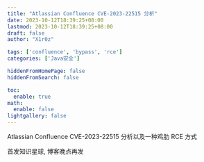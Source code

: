 ```yaml
---
title: "Atlassian Confluence CVE-2023-22515 分析"
date: 2023-10-12T18:39:25+08:00
lastmod: 2023-10-12T18:39:25+08:00
draft: false
author: "X1r0z"

tags: ['confluence', 'bypass', 'rce']
categories: ['Java安全']

hiddenFromHomePage: false
hiddenFromSearch: false

toc:
  enable: true
math:
  enable: false
lightgallery: false
---
```


Atlassian Confluence CVE-2023-22515 分析以及一种鸡肋 RCE 方式

<!--more-->

首发知识星球, 博客晚点再发
